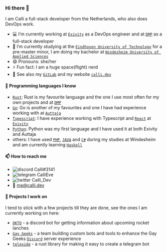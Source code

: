 ### Hi there 👋

I am Calli a full-stack developer from the Netherlands, who also does DevOps work.

- 💻 I’m currently working at [`Exivity`] as a DevOps engineer and at [`DMP`] as a full-stack developer
- 🌱 I’m currently studying at the [`Eindhoven University of Technology`] for a pre-master minor, I am doing my bachelor at [`Windesheim University of Applied Sciences`]
- 😄 Pronouns: she/her
- ⚡ Fun fact: I am a huge space(flight) nerd
- 📝 See also my [`GitLab`] and my website [`calli.dev`]

#### 💬 Programming languages I know

- [`Rust`]: Rust is my favourite language and the one I use most often for my own projects and at [`DMP`]
- [`Go`]: Go is another of my favourites and one I have had experience working with at [`Auttaja`]
- [`Typescript`]: I have experience working with Typescript and [`React`] at [`Exivity`]
- [`Python`]: Python was my first language and I have used it at both Exivity and Auttaja
- others: I have used [`PHP`], [`JAVA`] and [`C#`] during my studies at Windesheim and am currently learning [`Haskell`]

#### 📫 How to reach me

- ![discord](https://raw.githubusercontent.com/CalliEve/CalliEve/master/logo-discord.png) Calli#3141
- ![telegram](https://raw.githubusercontent.com/CalliEve/CalliEve/master/logo-telegram.png) CalliEve
- ![twitter](https://raw.githubusercontent.com/CalliEve/CalliEve/master/logo-twitter.png) Calli_Dev
- 📧 me@calli.dev

#### 🔭 Projects I work on

I tend to stick with a few projects till they are done, see the ones I am currently working on here:

- [`OKTO`] - a discord bot for getting information about upcoming rocket lanches
- [`Gay Geeks`] - a team building custom bots and tools to enhance the Gay Geeks [`Discord`] server experience
- [`telexide`] - a rust library for making it easy to create a telegram bot

<!----------------- LINKS --------------->

[`typescript`]: https://www.typescriptlang.org/
[`go`]: https://golang.org/
[`rust`]: https://www.rust-lang.org/
[`react`]: https://reactjs.org/
[`python`]: https://www.python.org/
[`php`]: https://www.php.net/
[`java`]: https://www.oracle.com/java/
[`c#`]: https://docs.microsoft.com/en-us/dotnet/csharp/
[`haskell`]: https://www.haskell.org/
[`dmp`]: https://www.dm-p.com/
[`exivity`]: https://exivity.com/
[`windesheim university of applied sciences`]: https://www.windesheim.nl/
[`Eindhoven University of Technology`]: https://www.tue.nl/en/
[`GitLab`]: https://gitlab.com/CalliEve
[`calli.dev`]: https://calli.dev
[`discord`]: https://discord.com/
[`gay geeks`]: https://gaygeeks.gg/
[`okto`]: https://github.com/CalliEve/okto
[`telexide`]: https://github.com/CalliEve/telexide
[`auttaja`]: https://github.com/auttaja
